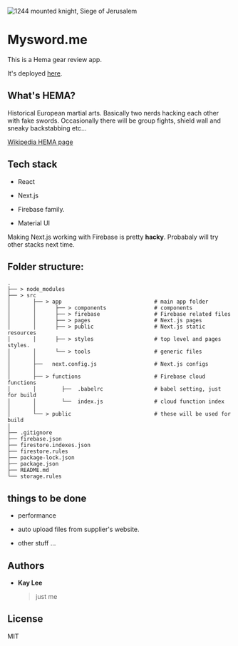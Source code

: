 ![1244 mounted knight, Siege of Jerusalem](https://qph.fs.quoracdn.net/main-qimg-b4fea864fefcde82a95af5c2be86fb05)

# Mysword.me

This is a Hema gear review app.

It's deployed [here](https://mysword.me/).

## What's HEMA?

Historical European martial arts. Basically two nerds hacking each other with fake swords. Occasionally there will be group fights, shield wall and sneaky backstabbing etc...

[Wikipedia HEMA page](https://en.wikipedia.org/wiki/Historical_European_martial_arts)

## Tech stack

-   React

-   Next.js

-   Firebase family.

-   Material UI

Making Next.js working with Firebase is pretty **hacky**. Probabaly will try other stacks next time.

## Folder structure:

    .
    ├── > node_modules
    ├── > src
    │       ├── > app                             # main app folder
    │       │      ├── > components               # components
    │       │      ├── > firebase                 # Firebase related files
    │       │      ├── > pages                    # Next.js pages
    │       │      ├── > public                   # Next.js static resources
    │       │      ├── > styles                   # top level and pages styles.
    │       │      └── > tools                    # generic files
    │       │
    │       ├──   next.config.js                  # Next.js configs
    │       │
    │       ├── > functions                       # Firebase cloud functions
    │       │        ├──  .babelrc                # babel setting, just for build
    │       │        └──  index.js                # cloud function index
    │       │
    │       └── > public                          # these will be used for build
    │
    ├── .gitignore
    ├── firebase.json
    ├── firestore.indexes.json
    ├── firestore.rules
    ├── package-lock.json
    ├── package.json
    ├── README.md
    └── storage.rules

## things to be done

-   performance

-   auto upload files from supplier's website.

-   other stuff ...

## Authors

-   **Kay Lee**
    > just me

## License

MIT
